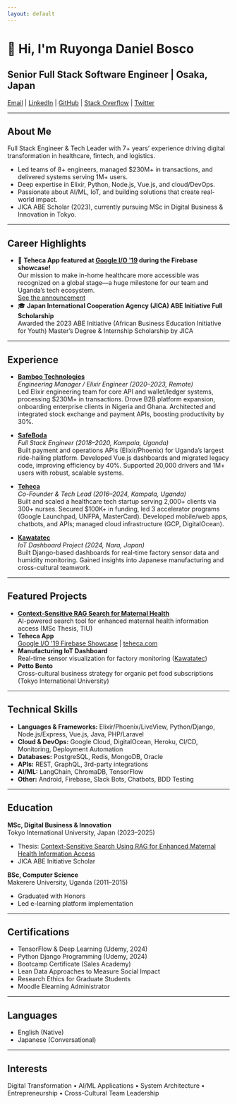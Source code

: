 ```yaml
---
layout: default
---
```


# 👋 Hi, I'm Ruyonga Daniel Bosco

## Senior Full Stack Software Engineer | Osaka, Japan  
[Email](mailto:druyonga@gmail.com) | [LinkedIn](https://linkedin.com/in/ruyonga) | [GitHub](https://github.com/ruyonga) | [Stack Overflow](https://stackoverflow.com/users/1908167/ruyonga-dan) | [Twitter](https://twitter.com/ruyonga)

---

## About Me

Full Stack Engineer & Tech Leader with 7+ years’ experience driving digital transformation in healthcare, fintech, and logistics.  
- Led teams of 8+ engineers, managed $230M+ in transactions, and delivered systems serving 1M+ users.
- Deep expertise in Elixir, Python, Node.js, Vue.js, and cloud/DevOps.
- Passionate about AI/ML, IoT, and building solutions that create real-world impact.
- JICA ABE Scholar (2023), currently pursuing MSc in Digital Business & Innovation in Tokyo.

---

## Career Highlights

- 🚀 **Teheca App featured at [Google I/O '19](https://www.youtube.com/watch?v=x8qTEMkZCPs) during the Firebase showcase!**  
  Our mission to make in-home healthcare more accessible was recognized on a global stage—a huge milestone for our team and Uganda’s tech ecosystem.  
  [See the announcement](https://www.linkedin.com/posts/ruyonga_teheca-googlelaunchpad-startups-activity-6381734987405803520-XYSs?utm_source=share&utm_medium=member_desktop&rcm=ACoAAA4GqEgBob0MJFAGvsfF__dZTNOwXkQXDuE)
- 🎓 **Japan International Cooperation Agency (JICA) ABE Initiative Full Scholarship**  
  Awarded the 2023 ABE Initiative (African Business Education Initiative for Youth) Master’s Degree & Internship Scholarship by JICA

---

## Experience

- **[Bamboo Technologies](https://investbamboo.com)**  
  *Engineering Manager / Elixir Engineer (2020–2023, Remote)*  
  Led Elixir engineering team for core API and wallet/ledger systems, processing $230M+ in transactions. Drove B2B platform expansion, onboarding enterprise clients in Nigeria and Ghana. Architected and integrated stock exchange and payment APIs, boosting productivity by 30%.

- **[SafeBoda](https://safeboda.com)**  
  *Full Stack Engineer (2018–2020, Kampala, Uganda)*  
  Built payment and operations APIs (Elixir/Phoenix) for Uganda’s largest ride-hailing platform. Developed Vue.js dashboards and migrated legacy code, improving efficiency by 40%. Supported 20,000 drivers and 1M+ users with robust, scalable systems.

- **[Teheca](https://teheca.com)**  
  *Co-Founder & Tech Lead (2016–2024, Kampala, Uganda)*  
  Built and scaled a healthcare tech startup serving 2,000+ clients via 300+ nurses. Secured $100K+ in funding, led 3 accelerator programs (Google Launchpad, UNFPA, MasterCard). Developed mobile/web apps, chatbots, and APIs; managed cloud infrastructure (GCP, DigitalOcean).

- **[Kawatatec](https://kawatatec.com)**  
  *IoT Dashboard Project (2024, Nara, Japan)*  
  Built Django-based dashboards for real-time factory sensor data and humidity monitoring. Gained insights into Japanese manufacturing and cross-cultural teamwork.

---

## Featured Projects

- **[Context-Sensitive RAG Search for Maternal Health](https://nurva.teheca.com)**  
  AI-powered search tool for enhanced maternal health information access (MSc Thesis, TIU)
- **Teheca App**  
  [Google I/O '19 Firebase Showcase](https://www.youtube.com/watch?v=x8qTEMkZCPs) | [teheca.com](https://teheca.com)
- **Manufacturing IoT Dashboard**  
  Real-time sensor visualization for factory monitoring ([Kawatatec](https://kawatatec.com))
- **Petto Bento**  
  Cross-cultural business strategy for organic pet food subscriptions (Tokyo International University)

---

## Technical Skills

- **Languages & Frameworks:** Elixir/Phoenix/LiveView, Python/Django, Node.js/Express, Vue.js, Java, PHP/Laravel
- **Cloud & DevOps:** Google Cloud, DigitalOcean, Heroku, CI/CD, Monitoring, Deployment Automation
- **Databases:** PostgreSQL, Redis, MongoDB, Oracle
- **APIs:** REST, GraphQL, 3rd-party integrations
- **AI/ML:** LangChain, ChromaDB, TensorFlow
- **Other:** Android, Firebase, Slack Bots, Chatbots, BDD Testing

---

## Education

**MSc, Digital Business & Innovation**  
Tokyo International University, Japan (2023–2025)  
- Thesis: [Context-Sensitive Search Using RAG for Enhanced Maternal Health Information Access](https://nurva.teheca.com)  
- JICA ABE Initiative Scholar

**BSc, Computer Science**  
Makerere University, Uganda (2011–2015)  
- Graduated with Honors  
- Led e-learning platform implementation

---

## Certifications

- TensorFlow & Deep Learning (Udemy, 2024)
- Python Django Programming (Udemy, 2024)
- Bootcamp Certificate (Sales Academy)
- Lean Data Approaches to Measure Social Impact
- Research Ethics for Graduate Students
- Moodle Elearning Administrator

---

## Languages

- English (Native)
- Japanese (Conversational)

---

## Interests

Digital Transformation • AI/ML Applications • System Architecture • Entrepreneurship • Cross-Cultural Team Leadership
